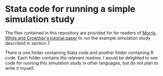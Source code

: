 # Stata code for running a simple simulation study
The files contained in this repository are provided for for readers of [Morris, White and Crowther's tutorial paper](https://onlinelibrary.wiley.com/doi/10.1002/sim.8086) to run the example simulation study described in section 7.

There is one folder containing Stata code and another folder containing R code. Each folder contains the relevant readme. I would be delighted to see code for running this simulation study in other languages, but do not plan to write it myself.
